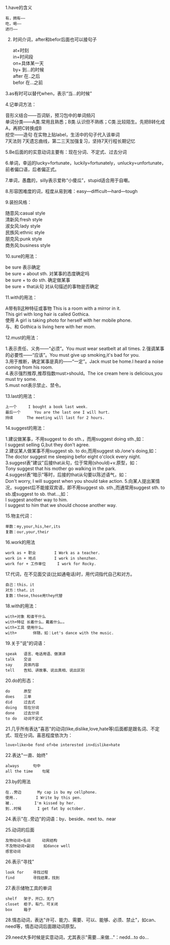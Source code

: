 1.have的含义

    有，拥有——   
    吃，喝——   
    进行—— 

2. 时间介词，after和befor后面也可以接句子

    at+时刻  
    in+时间段  
    on+具体某一天  
    by+    到...的时候  
    after    在..之后  
    befor    在...之前  

3.as有时可以替代when，表示“当...的时候”

4.记单词方法：

  音形义结合——百词斩，预习包中的单词频闪  
  单词分类——A类.常用且熟悉；B类.认识但不熟练；C类.比较陌生。先把B转化成A，再把C转换成B  
  挖空——造句  在实物上贴label，生活中的句子代入该单词  
  7天法则   7天遗忘曲线，第二三天加强复习，坚持7天行程长期记忆  
  
5.Be后面的的实意动词主要有：现在分词、不定式、过去分词

6.单词，幸运的lucky=fortunate，luckily=fortunately，unlucky=unfortunate，前者偏口语，后者偏正式。

7.单词，愚蠢的，silly表示爱称“小傻瓜”，stupid适合用于自嘲。

8.形容困难度的词，程度从易到难：easy—difficult—hard—tough

9.装扮风格：

  随意风:casual style  
  清新风:fresh style  
  淑女风:lady style  
  民族风:ethnic style  
  朋克风:punk style  
  商务风:business style  

10.sure的用法：

  be sure   表示确定  
  be sure + about sth.    对某事的态度确定吗  
  be sure + to do sth.    确定做某事  
  be sure + that从句    对从句描述的事物是否确定
  
11.with的用法：

  A带有B这种特征或事物   This is a room with a mirror in it.  
                      This girl with long hair is called Gothica.                      
  使用    A girl is taking photo for herself with her mobile phone.  
  与、和   Gothica is living here with her mom.  
  
12.must的用法：
  
  1.表示责任、义务——“必须”。You must wear seatbelt at all times.
  2.强调某事的必要性——“应该”。You must give up smoking,it's bad for you.  
  3.用于推断，确定某事是真的——“一定”。Jack must be home.I heard a noise coming from his room.  
  4.表示强烈推荐,推荐指数must>should。The ice cream here is delicious,you must try some.  
  5.must not表示禁止、禁令。
  
13.last的用法：

	上一个     I bought a book last week.    
	最后一个      You are the last one I will hurt.    
	持续      The meeting will last for 2 hours.    
  
14.suggest的用法：

  1.建议做某事，不用suggest to do sth.，而用suggest doing sth.,如：  
      I suggest selling G,but they don't agree.  
  2.建议某人做某事不用suggest sb. to do,而用suggest sb./one's doing,如：  
      The doctor suggest me sleeping befor eight o'clock every night.  
  3.suggest表"建议"后接that从句，位于常用(should)+v.原型，如：  
      Tony suggest that his mother go walking in the park.   
  4.suggest表“暗示”等时，后接的that从句要以陈述语气，如：  
      Don't worry, I will suggest when you should take action.
  5.向某人提出某情况，suggest后不能接双宾语，即不用suggest sb. sth.,而通常用suggest sth. to sb.或suggest to sb. that...,如：  
      I suggest another way to him.    
      I suggest to him that we should choose another way.

15.物主代词：

	单数：my,your,his,her,its
	复数：our,your,their

16.work的用法

	work as + 职业		I Work as a teacher.
	work in + 地点		I work in shenzhen.
	work for + 工作单位		I work for Rocky.

17.代词，在不见面交谈(比如通电话)时，用代词指代自己和对方。

	自己：this，it
	对方：that，it
	复数：these,those用they代替

18.with的用法：

	with+对象	和谁干什么
	with+特征	长着什么，戴着什么。。
	with+工具	使用什么。
	with+		伴随，如：Let's dance with the music.

19.关于"说"的词语：
	
	speak	语言、电话用语、做演讲
	talk	交谈
	say		具体内容
	tell	告知、讲故事、说出真相、说出区别

20.do的形态：

	do		原型
	does	三单
	did		过去式
	doing	现在分词
	done	过去分词
	to do	动词不定式

21.几乎所有表达"喜恶"的动词(like,dislike,love,hate等)后面都是跟名词、不定式、现在分词。喜恶程度依次为：

	love>like>be fond of>be interested in>dislike>hate

22.表达"一直、始终"
	
	always		句中
	all the time	句尾

23.by的用法
	
	在..旁边		My cap is bu my cellphone.
	使用..		I Write by this pen.
	被..			I'm kissed by her.
	到..时候		I get fat by october.

24.表示"在..旁边"的词语：by、beside、next to、near

25.动词的后面

	及物动词+名词		动宾结构
	不及物动词+副词	如dance well
	感官动词

26.表示“寻找”

	look for	寻找过程
	find		寻找结果，找到

27.表示储物工具的单词  
	
	shelf	架子，开口，无门
	closet	柜子，有门，可关闭
	box		箱子  

28.情态动词，表达"许可、能力、需要、可以、能够、必须、禁止"，如can、need等，情态动词后面跟动词原型。

29.need大多时候是实意动词，尤其表示"需要...来做..."：nedd...to do...  
	